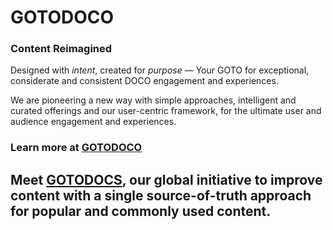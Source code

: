 # GOTODOCO
### Content Reimagined
Designed with _intent_, created for _purpose_ — Your GOTO for exceptional, considerate and consistent DOCO engagement and experiences. 

We are pioneering a new way with simple approaches, intelligent and curated offerings and our user-centric framework, for the ultimate user and audience engagement and experiences.

### Learn more at [GOTODOCO](https://gotodoco.com) 

## Meet [GOTODOCS](https://github.com/GOTODOCS.git), our global initiative to improve content with a single source-of-truth approach for popular and commonly used content.
